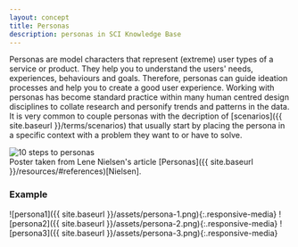 ```yaml
---
layout: concept
title: Personas
description: personas in SCI Knowledge Base
---
```

Personas are model characters that represent (extreme) user types of a service or product. They help you to understand the users' needs, experiences, behaviours and goals. Therefore, personas can guide ideation processes and help you to create a good user experience. Working with personas has become standard practice within many human centred design disciplines to collate research and personify trends and patterns in the data. It is very common   to couple personas with the decription of [scenarios]({{ site.baseurl }}/terms/scenarios) that usually start by placing the persona in a specific context with a problem they want to or have to solve.

![10 steps to personas](https://www.google.com/url?sa=i&url=https%3A%2F%2Fwww.adesblog.com%2Ftag%2Fux%2F&psig=AOvVaw3xdcSStSyy8zEqyuBcc7iY&ust=1587817203427000&source=images&cd=vfe&ved=0CAIQjRxqFwoTCMiopZqGgekCFQAAAAAdAAAAABAD)  
Poster taken from Lene Nielsen's article [Personas]({{ site.baseurl }}/resources/#references)[Nielsen].

### Example
![persona1]({{ site.baseurl }}/assets/persona-1.png){:.responsive-media}
![persona2]({{ site.baseurl }}/assets/persona-2.png){:.responsive-media}
![persona3]({{ site.baseurl }}/assets/persona-3.png){:.responsive-media}